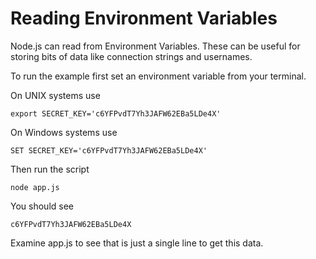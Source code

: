 # Reading Environment Variables

Node.js can read from Environment Variables. These can be useful for storing bits of data like connection strings and usernames.

To run the example first set an environment variable from your terminal. 

On UNIX systems use

    export SECRET_KEY='c6YFPvdT7Yh3JAFW62EBa5LDe4X'

On Windows systems use

    SET SECRET_KEY='c6YFPvdT7Yh3JAFW62EBa5LDe4X'

Then run the script

    node app.js

You should see 

    c6YFPvdT7Yh3JAFW62EBa5LDe4X

Examine app.js to see that is just a single line to get this data.


